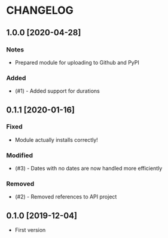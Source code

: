 # CHANGELOG

## 1.0.0 [2020-04-28]

### Notes

* Prepared module for uploading to Github and PyPI

### Added

* (#1) - Added support for durations

## 0.1.1 [2020-01-16]

### Fixed

* Module actually installs correctly!

### Modified

* (#3) - Dates with no dates are now handled more efficiently

### Removed

* (#2) - Removed references to API project

## 0.1.0 [2019-12-04]

* First version
